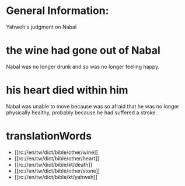 # General Information:

Yahweh's judgment on Nabal

# the wine had gone out of Nabal

Nabal was no longer drunk and so was no longer feeling happy.

# his heart died within him

Nabal was unable to move because was so afraid that he was no longer physically healthy, probably because he had suffered a stroke.

# translationWords

* [[rc://en/tw/dict/bible/other/wine]]
* [[rc://en/tw/dict/bible/other/heart]]
* [[rc://en/tw/dict/bible/kt/death]]
* [[rc://en/tw/dict/bible/other/stone]]
* [[rc://en/tw/dict/bible/kt/yahweh]]